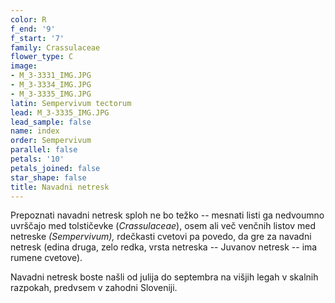 ```yaml
---
color: R
f_end: '9'
f_start: '7'
family: Crassulaceae
flower_type: C
image:
- M_3-3331_IMG.JPG
- M_3-3334_IMG.JPG
- M_3-3335_IMG.JPG
latin: Sempervivum tectorum
lead: M_3-3335_IMG.JPG
lead_sample: false
name: index
order: Sempervivum
parallel: false
petals: '10'
petals_joined: false
star_shape: false
title: Navadni netresk
---
```

Prepoznati navadni netresk sploh ne bo težko -- mesnati listi ga nedvoumno uvrščajo med tolstičevke (*Crassulaceae*), osem ali več venčnih listov med netreske *(Sempervivum),* rdečkasti cvetovi pa povedo, da gre za navadni netresk (edina druga, zelo redka, vrsta netreska -- Juvanov netresk -- ima rumene cvetove).

Navadni netresk boste našli od julija do septembra na višjih legah v skalnih razpokah, predvsem v zahodni Sloveniji.
